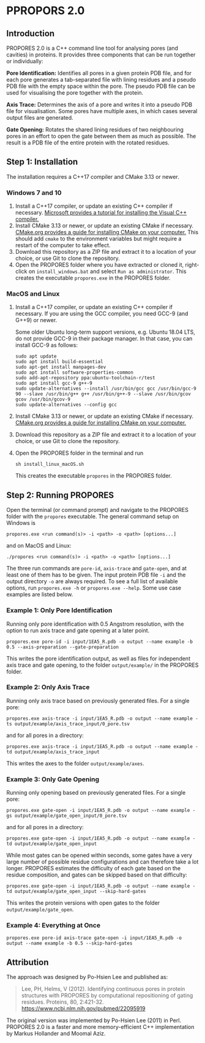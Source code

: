 # PPROPORS 2.0

## Introduction
PROPORES 2.0 is a C++ command line tool for analysing pores (and cavities) in proteins. It provides three components that can be run together or individually:

**Pore Identification:** Identifies all pores in a given protein PDB file, and for each pore generates a tab-separated file with lining residues and a pseudo PDB file with the empty space within the pore. The pseudo PDB file can be used for visualising the pore together with the protein. 

**Axis Trace:** Determines the axis of a pore and writes it into a pseudo PDB file for visualisation. Some pores have multiple axes, in which cases several output files are generated.

**Gate Opening:** Rotates the shared lining residues of two neighbouring pores in an effort to open the gate between them as much as possible. The result is a PDB file of the entire protein with the rotated residues.

## Step 1: Installation
The installation requires a C++17 compiler and CMake 3.13 or newer.

### Windows 7 and 10
1. Install a C++17 compiler, or update an existing C++ compiler if necessary. [Microsoft provides a tutorial for installing the Visual C++ compiler.](https://docs.microsoft.com/en-us/cpp/build/vscpp-step-0-installation?view=vs-2019)
2. Install CMake 3.13 or newer, or update an existing CMake if necessary. [CMake.org provides a guide for installing CMake on your computer.](https://cmake.org/install) This should add `cmake` to the environment variables but might require a restart of the computer to take effect.
3. Download this repository as a ZIP file and extract it to a location of your choice, or use Git to clone the repository.
4. Open the PROPORES folder where you have extracted or cloned it, right-click on `install_windows.bat` and select `Run as administrator`. This creates the executable `propores.exe` in the PROPORES folder.

### MacOS and Linux
1. Install a C++17 compiler, or update an existing C++ compiler if necessary. If you are using the GCC compiler, you need GCC-9 (and G++9) or newer. 

   Some older Ubuntu long-term support versions, e.g. Ubuntu 18.04 LTS, do not provide GCC-9 in their package manager. In that case, you can install GCC-9 as follows:
   ```
   sudo apt update
   sudo apt install build-essential
   sudo apt-get install manpages-dev
   sudo apt install software-properties-common
   sudo add-apt-repository ppa:ubuntu-toolchain-r/test
   sudo apt install gcc-9 g++-9
   sudo update-alternatives --install /usr/bin/gcc gcc /usr/bin/gcc-9 90 --slave /usr/bin/g++ g++ /usr/bin/g++-9 --slave /usr/bin/gcov gcov /usr/bin/gcov-9
   sudo update-alternatives --config gcc
   ```
2. Install CMake 3.13 or newer, or update an existing CMake if necessary. [CMake.org provides a guide for installing CMake on your computer.](https://cmake.org/install)
3. Download this repository as a ZIP file and extract it to a location of your choice, or use Git to clone the repository.
4. Open the PROPORES folder in the terminal and run 
   ```
   sh install_linux_macOS.sh
   ```
   This creates the executable `propores` in the PROPORES folder.


## Step 2: Running PROPORES
Open the terminal (or command prompt) and navigate to the PROPORES folder with the `propores` executable. The general command setup on Windows is
```
propores.exe <run command(s)> -i <path> -o <path> [options...]
```
and on MacOS and Linux:
```
./propores <run command(s)> -i <path> -o <path> [options...]
```
The three run commands are `pore-id`, `axis-trace` and `gate-open`, and at least one of them has to be given. The input protein PDB file `-i` and the output directory `-o` are always required. To see a full list of available options, run `propores.exe -h` or `propores.exe --help`. Some use case examples are listed below.

### Example 1: Only Pore Identification
Running only pore identification with 0.5 Angstrom resolution, with the option to run axis trace and gate opening at a later point.
```
propores.exe pore-id -i input/1EA5_R.pdb -o output --name example -b 0.5 --axis-preparation --gate-preparation
```
This writes the pore identification output, as well as files for independent axis trace and gate opening, to the folder `output/example/` in the PROPORES folder.

### Example 2: Only Axis Trace
Running only axis trace based on previously generated files. For a single pore:
```
propores.exe axis-trace -i input/1EA5_R.pdb -o output --name example -ts output/example/axis_trace_input/0_pore.tsv
```
and for all pores in a directory:
```
propores.exe axis-trace -i input/1EA5_R.pdb -o output --name example -td output/example/axis_trace_input
```
This writes the axes to the folder `output/example/axes`.

### Example 3: Only Gate Opening
Running only opening based on previously generated files. For a single pore:
```
propores.exe gate-open -i input/1EA5_R.pdb -o output --name example -gs output/example/gate_open_input/0_pore.tsv
```
and for all pores in a directory:
```
propores.exe gate-open -i input/1EA5_R.pdb -o output --name example -td output/example/gate_open_input
```
While most gates can be opened within seconds, some gates have a very large number of possible residue configurations and can therefore take a lot longer. PROPORES estimates the difficulty of each gate based on the residue composition, and gates can be skipped based on that difficulty:
```
propores.exe gate-open -i input/1EA5_R.pdb -o output --name example -td output/example/gate_open_input --skip-hard-gates
```
This writes the protein versions with open gates to the folder `output/example/gate_open`.

### Example 4: Everything at Once
```
propores.exe pore-id axis-trace gate-open -i input/1EA5_R.pdb -o output --name example -b 0.5 --skip-hard-gates
```

## Attribution
The approach was designed by Po-Hsien Lee and published as:

>Lee, PH, Helms, V (2012). Identifying continuous pores in protein structures with PROPORES by computational repositioning of gating residues. Proteins, 80, 2:421-32. https://www.ncbi.nlm.nih.gov/pubmed/22095919

The original version was implemented by Po-Hsien Lee (2011) in Perl. PROPORES 2.0 is a faster and more memory-efficient C++ implementation by Markus Hollander and Moomal Aziz.
